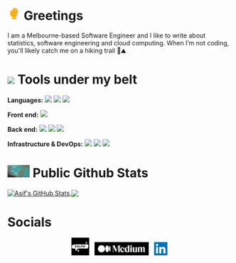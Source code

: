 # <img src="https://github.com/AsifMeem/AsifMeem/blob/main/wave.gif" width="30"/> Greetings 

I am a Melbourne-based Software Engineer and I like to write about statistics,
software engineering and cloud computing. When I’m not coding, you'll likely catch me on a hiking trail 🥾⛰️

# <img src="https://c.tenor.com/Pnb_hVWq2sgAAAAi/on-process-dig.gif" width="30"/> Tools under my belt

<strong>Languages:</strong> <img src="https://img.shields.io/badge/Code-typescript%20-blue?logo=typescript">  <img src="https://img.shields.io/badge/Code-C%23-blue?logo=csharp"> <img src="https://img.shields.io/badge/Code-python-green?logo=python"> 

<strong>Front end:</strong> <img src="https://img.shields.io/badge/Code-react-blue?logo=react">

<strong>Back end:</strong> <img src="https://img.shields.io/badge/%E2%98%81%EF%B8%8FCloud-aws services-orange"> <img src="https://img.shields.io/badge/Code-.NET-orange?logo=.NET"> <img src="https://img.shields.io/badge/Code-python-green?logo=python">

<strong>Infrastructure & DevOps:</strong> <img src="https://img.shields.io/badge/%E2%98%81%EF%B8%8FCloud-aws cdk-green"> <img src="https://img.shields.io/badge/Tools-docker-green?logo=docker"> <img src="https://img.shields.io/badge/Tools-localstack-green?logo=localstack" > 

# <img src="https://github.com/AsifMeem/AsifMeem/blob/main/typing.gif" width="50" /> Public Github Stats

<a href="https://github.com/AsifMeem/AsifMeem">
  <img align="center" src="https://github-readme-stats.vercel.app/api?username=AsifMeem&count_private=true&show_icons=true&theme=dracula&line_height=27" alt="Asif's GitHub Stats" />
</a>
<a href="https://github.com/AsifMeem/AsifMeem">
  <img align="center" src="https://github-readme-stats.vercel.app/api/top-langs/?username=AsifMeem&theme=dracula&langs_count=3" />
</a>

# Socials  
<p align='center'>
 <img src="https://github.com/AsifMeem/AsifMeem/blob/main/follow.gif" width="40" /></a>&nbsp;&nbsp;
<a href="https://medium.com/@asif.foysalm"><img height="30" src="https://github.com/AsifMeem/AsifMeem/blob/main/medium.png"></a>&nbsp;&nbsp;
<a href="https://www.linkedin.com/in/asif-foysal-meem/"><img height="30" src="https://github.com/AsifMeem/AsifMeem/blob/main/linkedinlogo.png"></a>
</p>


<!--
**AsifMeem/AsifMeem** is a ✨ _special_ ✨ repository because its `README.md` (this file) appears on your GitHub profile.

Here are some ideas to get you started:

- 🔭 I’m currently working on ...
- 🌱 I’m currently learning ...
- 👯 I’m looking to collaborate on ...
- 🤔 I’m looking for help with ...
- 💬 Ask me about ...
- 📫 How to reach me: ...
- 😄 Pronouns: ...
- ⚡ Fun fact: ...
-->
